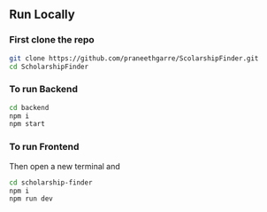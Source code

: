 ## Run Locally
### First clone the repo
```bash
git clone https://github.com/praneethgarre/ScolarshipFinder.git
cd ScholarshipFinder
```

### To run Backend
```bash
cd backend
npm i 
npm start
```
### To run Frontend
Then open a new terminal and
```bash
cd scholarship-finder
npm i
npm run dev
````
